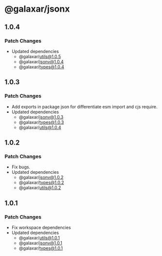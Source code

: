# @galaxar/jsonx

## 1.0.4

### Patch Changes

-   Updated dependencies
    -   @galaxar/utils@1.0.5
    -   @galaxar/jsonv@1.0.4
    -   @galaxar/types@1.0.4

## 1.0.3

### Patch Changes

-   Add exports in package json for differentiate esm import and cjs require.
-   Updated dependencies
    -   @galaxar/jsonv@1.0.3
    -   @galaxar/types@1.0.3
    -   @galaxar/utils@1.0.4

## 1.0.2

### Patch Changes

-   Fix bugs.
-   Updated dependencies
    -   @galaxar/jsonv@1.0.2
    -   @galaxar/types@1.0.2
    -   @galaxar/utils@1.0.2

## 1.0.1

### Patch Changes

-   Fix workspace dependencies
-   Updated dependencies
    -   @galaxar/utils@1.0.1
    -   @galaxar/jsonv@1.0.1
    -   @galaxar/types@1.0.1
